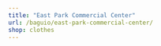```yaml
---
title: "East Park Commercial Center"
url: /baguio/east-park-commercial-center/
shop: clothes
---
```

